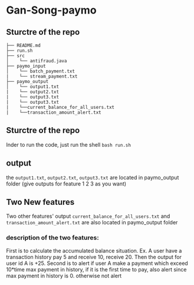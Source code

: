 # Gan-Song-paymo

## Sturctre of the repo

    ├── README.md 
    ├── run.sh
    ├── src
    │    └── antifraud.java
    ├── paymo_input
    │    └── batch_payment.txt
    |    └── stream_payment.txt
    ├── paymo_output
    │    └── output1.txt
    |    └── output2.txt
    |    └── output3.txt
    |    └── output3.txt
    |    └──current_balance_for_all_users.txt
    |    └──transaction_amount_alert.txt
         
## Sturctre of the repo
Inder to run the code, just run the shell `bash run.sh`

## output
the `output1.txt`, `output2.txt`, `output3.txt` are located in paymo_output folder (give outputs for feature 1 2 3 as you want)

## Two New features

Two other features' output `current_balance_for_all_users.txt` and `transaction_amount_alert.txt` are also located in paymo_output folder

### description of the two features: 
First is to calculate the accumulated balance situation. Ex. A user have a transaction history pay 5 and receive 10, receive 20. Then the output for user id A is +25.
Second is to alert if user A make a payment which exceed 10*time max payment in history, if it is the first time to pay, also alert since max payment in history is 0. otherwise not alert                      




